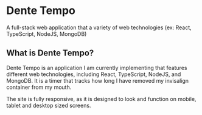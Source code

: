 # Dente Tempo

A full-stack web application that a variety of web technologies (ex: React, TypeScript, NodeJS, MongoDB)

## What is Dente Tempo?

Dente Tempo is an application I am currently implementing that features different web technologies, including React, TypeScript, NodeJS, and MongoDB. It is a timer that tracks how long I have removed my invisalign container from my mouth.

The site is fully responsive, as it is designed to look and function on mobile, tablet and desktop sized screens.
